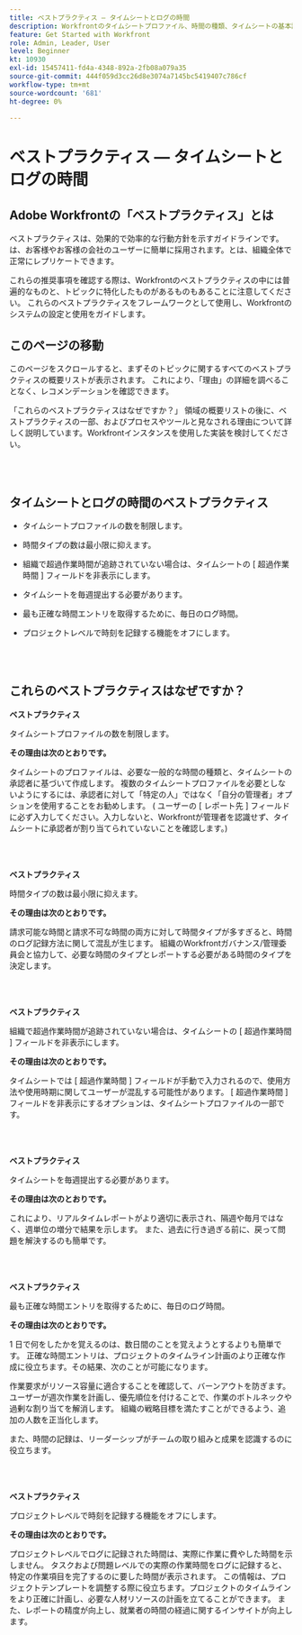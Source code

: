 ```yaml
---
title: ベストプラクティス — タイムシートとログの時間
description: Workfrontのタイムシートプロファイル、時間の種類、タイムシートの基本設定、およびタイムシートの設定、管理、使用に関するAdobe Workfrontの専門家によるベストプラクティスの推奨事項を調べます。 （60 ～ 160 文字の範囲で指定しますが、184 文字です）
feature: Get Started with Workfront
role: Admin, Leader, User
level: Beginner
kt: 10930
exl-id: 15457411-fd4a-4348-892a-2fb08a079a35
source-git-commit: 444f059d3cc26d8e3074a7145bc5419407c786cf
workflow-type: tm+mt
source-wordcount: '681'
ht-degree: 0%

---
```


# ベストプラクティス — タイムシートとログの時間

## Adobe Workfrontの「ベストプラクティス」とは

ベストプラクティスは、効果的で効率的な行動方針を示すガイドラインです。は、お客様やお客様の会社のユーザーに簡単に採用されます。とは、組織全体で正常にレプリケートできます。

これらの推奨事項を確認する際は、Workfrontのベストプラクティスの中には普遍的なものと、トピックに特化したものがあるものもあることに注意してください。 これらのベストプラクティスをフレームワークとして使用し、Workfrontのシステムの設定と使用をガイドします。

## このページの移動

このページをスクロールすると、まずそのトピックに関するすべてのベストプラクティスの概要リストが表示されます。 これにより、「理由」の詳細を調べることなく、レコメンデーションを確認できます。

「これらのベストプラクティスはなぜですか？」 領域の概要リストの後に、ベストプラクティスの一部、およびプロセスやツールと見なされる理由について詳しく説明しています。Workfrontインスタンスを使用した実装を検討してください。

</br>
</br>


## タイムシートとログの時間のベストプラクティス

* タイムシートプロファイルの数を制限します。

* 時間タイプの数は最小限に抑えます。

* 組織で超過作業時間が追跡されていない場合は、タイムシートの [ 超過作業時間 ] フィールドを非表示にします。

* タイムシートを毎週提出する必要があります。

* 最も正確な時間エントリを取得するために、毎日のログ時間。

* プロジェクトレベルで時刻を記録する機能をオフにします。

</br>
</br>



## これらのベストプラクティスはなぜですか？

**ベストプラクティス**

タイムシートプロファイルの数を制限します。



**その理由は次のとおりです。**

タイムシートのプロファイルは、必要な一般的な時間の種類と、タイムシートの承認者に基づいて作成します。 複数のタイムシートプロファイルを必要としないようにするには、承認者に対して「特定の人」ではなく「自分の管理者」オプションを使用することをお勧めします。 ( ユーザーの [ レポート先 ] フィールドに必ず入力してください。入力しないと、Workfrontが管理者を認識せず、タイムシートに承認者が割り当てられていないことを確認します。)

</br>
</br>

**ベストプラクティス**

時間タイプの数は最小限に抑えます。



**その理由は次のとおりです。**

請求可能な時間と請求不可な時間の両方に対して時間タイプが多すぎると、時間のログ記録方法に関して混乱が生じます。 組織のWorkfrontガバナンス/管理委員会と協力して、必要な時間のタイプとレポートする必要がある時間のタイプを決定します。

</br>
</br>

**ベストプラクティス**

組織で超過作業時間が追跡されていない場合は、タイムシートの [ 超過作業時間 ] フィールドを非表示にします。



**その理由は次のとおりです。**

タイムシートでは [ 超過作業時間 ] フィールドが手動で入力されるので、使用方法や使用時期に関してユーザーが混乱する可能性があります。 [ 超過作業時間 ] フィールドを非表示にするオプションは、タイムシートプロファイルの一部です。

</br>
</br>

**ベストプラクティス**

タイムシートを毎週提出する必要があります。



**その理由は次のとおりです。**

これにより、リアルタイムレポートがより適切に表示され、隔週や毎月ではなく、週単位の増分で結果を示します。 また、過去に行き過ぎる前に、戻って問題を解決するのも簡単です。

</br>
</br>

**ベストプラクティス**

最も正確な時間エントリを取得するために、毎日のログ時間。



**その理由は次のとおりです。**

1 日で何をしたかを覚えるのは、数日間のことを覚えようとするよりも簡単です。 正確な時間エントリは、プロジェクトのタイムライン計画のより正確な作成に役立ちます。その結果、次のことが可能になります。

作業要求がリソース容量に適合することを確認して、バーンアウトを防ぎます。
ユーザーが週次作業を計画し、優先順位を付けることで、作業のボトルネックや過剰な割り当てを解消します。
組織の戦略目標を満たすことができるよう、追加の人数を正当化します。


また、時間の記録は、リーダーシップがチームの取り組みと成果を認識するのに役立ちます。

</br>
</br>

**ベストプラクティス**

プロジェクトレベルで時刻を記録する機能をオフにします。



**その理由は次のとおりです。**

プロジェクトレベルでログに記録された時間は、実際に作業に費やした時間を示しません。 タスクおよび問題レベルでの実際の作業時間をログに記録すると、特定の作業項目を完了するのに要した時間が表示されます。 この情報は、プロジェクトテンプレートを調整する際に役立ちます。プロジェクトのタイムラインをより正確に計画し、必要な人材リソースの計画を立てることができます。 また、レポートの精度が向上し、就業者の時間の経過に関するインサイトが向上します。
